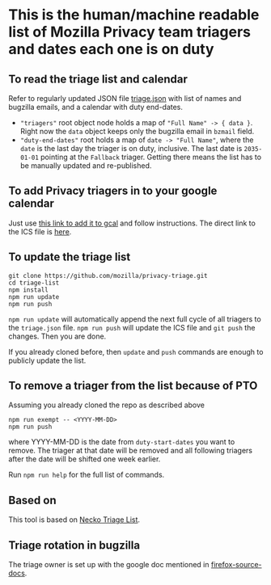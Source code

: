# This is the human/machine readable list of Mozilla Privacy team triagers and dates each one is on duty

## To read the triage list and calendar
 Refer to regularly updated JSON file [triage.json](https://mozilla.github.io/privacy-triage/triage.json) with list of names and bugzilla emails, and a calendar with duty end-dates.
- `"triagers"` root object node holds a map of `"Full Name" -> { data }`.  Right now the `data` object keeps only the bugzilla email in `bzmail` field.
- `"duty-end-dates"` root holds a map of `date -> "Full Name"`, where the `date` is the last day the triager is on duty, inclusive.  The last date is `2035-01-01` pointing at the `Fallback` triager.  Getting there means the list has to be manually updated and re-published.

## To add Privacy triagers in to your google calendar
Just use [this link to add it to gcal](https://calendar.google.com/calendar/r?cid=https://mozilla.github.io/privacy-triage/privacy-triage.ics) and follow instructions.  The direct link to the ICS file is [here](https://mozilla.github.io/privacy-triage/privacy-triage.ics).

## To update the triage list
```
git clone https://github.com/mozilla/privacy-triage.git
cd triage-list
npm install
npm run update
npm run push
```

`npm run update` will automatically append the next full cycle of all triagers to the `triage.json` file.  `npm run push` will update the ICS file and `git push` the changes.  Then you are done.

If you already cloned before, then `update` and `push` commands are enough to publicly update the list.

## To remove a triager from the list because of PTO
Assuming you already cloned the repo as described above
```
npm run exempt -- <YYYY-MM-DD>
npm run push
```
where YYYY-MM-DD is the date from `duty-start-dates` you want to remove.  The triager at that date will be removed and all following triagers after the date will be shifted one week earlier.

Run `npm run help` for the full list of commands.

## Based on

This tool is based on [Necko Triage List](https://github.com/mozilla-necko/triage-list).

## Triage rotation in bugzilla

The triage owner is set up with the google doc mentioned in [firefox-source-docs](https://firefox-source-docs.mozilla.org/bug-mgmt/policies/triage-bugzilla.html).
